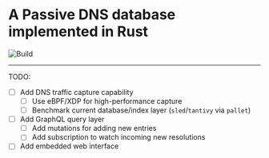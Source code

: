 # A Passive DNS database implemented in Rust

![Build](https://github.com/lberezy/pdns-rust/workflows/Rust/badge.svg)

---

TODO:

- [ ] Add DNS traffic capture capability
    - [ ] Use eBPF/XDP for high-performance capture
    - [ ] Benchmark current database/index layer (`sled`/`tantivy` via `pallet`)
- [ ] Add GraphQL query layer
    - [ ] Add mutations for adding new entries
    - [ ] Add subscription to watch incoming new resolutions
- [ ] Add embedded web interface